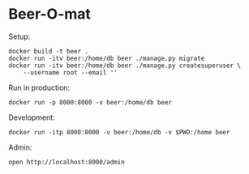 Beer-O-mat
==========

Setup:

    docker build -t beer .
    docker run -itv beer:/home/db beer ./manage.py migrate
    docker run -itv beer:/home/db beer ./manage.py createsuperuser \
        --username root --email ''

Run in production:

    docker run -p 8000:8000 -v beer:/home/db beer

Development:

    docker run -itp 8000:8000 -v beer:/home/db -v $PWD:/home beer

Admin:

    open http://localhost:8000/admin